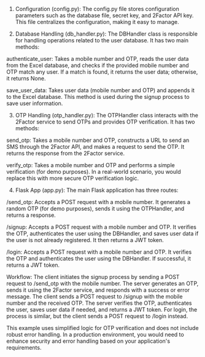 1. Configuration (config.py):
The config.py file stores configuration parameters such as the database file, secret key, and 2Factor API key. This file centralizes the configuration, making it easy to manage.

2. Database Handling (db_handler.py):
The DBHandler class is responsible for handling operations related to the user database. It has two main methods:

authenticate_user: Takes a mobile number and OTP, reads the user data from the Excel database, and checks if the provided mobile number and OTP match any user. If a match is found, it returns the user data; otherwise, it returns None.

save_user_data: Takes user data (mobile number and OTP) and appends it to the Excel database. This method is used during the signup process to save user information.

3. OTP Handling (otp_handler.py):
The OTPHandler class interacts with the 2Factor service to send OTPs and provides OTP verification. It has two methods:

send_otp: Takes a mobile number and OTP, constructs a URL to send an SMS through the 2Factor API, and makes a request to send the OTP. It returns the response from the 2Factor service.

verify_otp: Takes a mobile number and OTP and performs a simple verification (for demo purposes). In a real-world scenario, you would replace this with more secure OTP verification logic.

4. Flask App (app.py):
The main Flask application has three routes:

/send_otp: Accepts a POST request with a mobile number. It generates a random OTP (for demo purposes), sends it using the OTPHandler, and returns a response.

/signup: Accepts a POST request with a mobile number and OTP. It verifies the OTP, authenticates the user using the DBHandler, and saves user data if the user is not already registered. It then returns a JWT token.

/login: Accepts a POST request with a mobile number and OTP. It verifies the OTP and authenticates the user using the DBHandler. If successful, it returns a JWT token.

Workflow:
The client initiates the signup process by sending a POST request to /send_otp with the mobile number.
The server generates an OTP, sends it using the 2Factor service, and responds with a success or error message.
The client sends a POST request to /signup with the mobile number and the received OTP.
The server verifies the OTP, authenticates the user, saves user data if needed, and returns a JWT token.
For login, the process is similar, but the client sends a POST request to /login instead.

This example uses simplified logic for OTP verification and does not include robust error handling. In a production environment, you would need to enhance security and error handling based on your application's requirements.